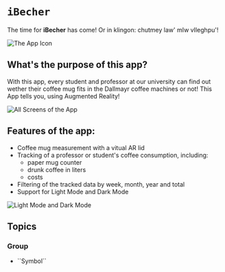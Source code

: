 # ``iBecher``

The time for **iBecher** has come! Or in klingon: chutmey law' mIw vIleghpu'!

![The App Icon](app-icon)

## What's the purpose of this app?

With this app, every student and professor at our university can find out wether their coffee mug fits in the Dallmayr coffee machines or not!
This App tells you, using Augmented Reality!

![All Screens of the App](all-screens.png)

## Features of the app:

* Coffee mug measurement with a vitual AR lid
* Tracking of a professor or student's coffee consumption, including:
    * paper mug counter
    * drunk coffee in liters
    * costs
* Filtering of the tracked data by week, month, year and total
* Support for Light Mode and Dark Mode

![Light Mode and Dark Mode](light-and-dark.png)

## Topics

### <!--@START_MENU_TOKEN@-->Group<!--@END_MENU_TOKEN@-->

- <!--@START_MENU_TOKEN@-->``Symbol``<!--@END_MENU_TOKEN@-->
